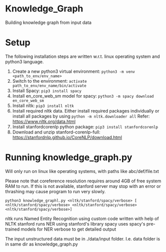 # Knowledge_Graph
Building knowledge graph from input data

# Setup

The following installation steps are written w.r.t. linux operating system and python3 language.

1. Create a new python3 virtual environment:
    `python3 -m venv <path_to_env/env_name>`
2. Switch to the environment:
    `activate path_to_env/env_name/bin/activate`
3. Install Spacy:
    `pip3 install spacy`
4. Install en_core_web_sm model for spacy:
    `python3 -m spacy download en_core_web_sm`
5. Install nltk:
    `pip3 install nltk`
6. Install required nltk data. Either install required packages individually or install all packages by using
    `python -m nltk.downloader all`
    Refer: https://www.nltk.org/data.html
7. Install stanfordcorenlp python package:
    `pip3 install stanfordcorenlp`
8. Download and unzip stanford-corenlp-full: https://stanfordnlp.github.io/CoreNLP/download.html

# Running knowledge_graph.py

Will only run on linux like operating systems, with paths like abc/def/file.txt

Please note that coreference resolution requires around 4GB of free system RAM to run. If this is not available, stanford server may stop with an error or thrashing may cause program to run very slowly.

`python3 knowledge_graphl.py <nltk/stanford/spacy/verbose> [ <nltk/stanford/spacy/verbose> <nltk/stanford/spacy/verbose> <nltk/stanford/spacy/verbose>]`
 
 nltk runs Named Entity Recognition using custom code written with help of NLTK
 stanford runs NER using stanford's library
 spacy uses spacy's pre-trained models for NER
 verbose to get detailed output

The input unstructured data must be in ./data/input folder. I.e. data folder is in same dir as knowledge_graph.py
